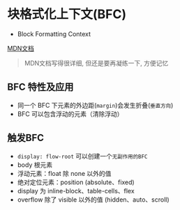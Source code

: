 # 块格式化上下文(BFC)
- Block Formatting Context

[MDN文档](https://developer.mozilla.org/zh-CN/docs/Web/Guide/CSS/Block_formatting_context)


> MDN文档写得很详细, 但还是要再凝练一下, 方便记忆


## BFC 特性及应用
- 同一个 BFC 下元素的外边距(`margin`)会发生折叠(`垂直方向`)
- BFC 可以包含浮动的元素（清除浮动）



## 触发BFC
- `display: flow-root` 可以创建一个`无副作用的BFC`
- body 根元素
- 浮动元素：float 除 none 以外的值
- 绝对定位元素：position (absolute、fixed)
- display 为 inline-block、table-cells、flex
- overflow 除了 visible 以外的值 (hidden、auto、scroll)



